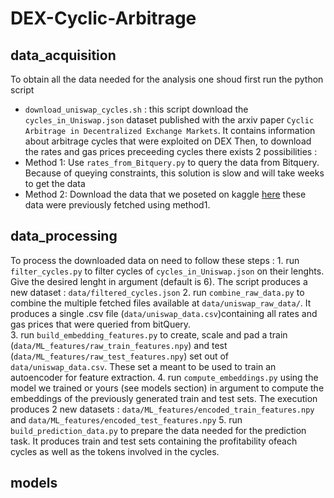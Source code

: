 # DEX-Cyclic-Arbitrage



## data_acquisition
To obtain all the data needed for the analysis one shoud first run the python script
* `download_uniswap_cycles.sh` : this script download the  `cycles_in_Uniswap.json` dataset published with the arxiv paper `Cyclic Arbitrage in Decentralized Exchange Markets`. It contains information about arbitrage cycles that were exploited on DEX 
Then, to download the rates and gas prices preceeding cycles there exists 2 possibilities :
* Method 1: Use `rates_from_Bitquery.py` to query the data from Bitquery. Because of queying constraints, this solution is slow and will take weeks to get the data
* Method 2: Download the data that we poseted on kaggle [here](https://www.kaggle.com/ogst68/uniswap-rates-preceeding-cyclic-arbitrages-raw/download) these data were previously fetched using method1. 

## data_processing
To process the downloaded data on need to follow these steps :
    1. run `filter_cycles.py` to filter cycles of  `cycles_in_Uniswap.json` on their lenghts. Give the desired lenght in argument (default is 6). The script produces a new dataset : `data/filtered_cycles.json`
    2. run `combine_raw_data.py` to combine the multiple fetched files available at `data/uniswap_raw_data/`. It produces a single .csv file (`data/uniswap_data.csv`)containing all rates and gas prices that were queried from bitQuery.   
    3. run `build_embedding_features.py` to create, scale and pad a train (`data/ML_features/raw_train_features.npy`) and test (`data/ML_features/raw_test_features.npy`) set out of `data/uniswap_data.csv`. These set a meant to be used to train an autoencoder for feature extraction.
    4. run `compute_embeddings.py` using the model we trained or yours (see models section) in argument to compute the embeddings of the previously generated train and test sets. The execution produces 2 new datasets : `data/ML_features/encoded_train_features.npy` and `data/ML_features/encoded_test_features.npy`
    5. run `build_prediction_data.py` to prepare the data needed for the prediction task. It produces train and test sets containing the profitability ofeach cycles as well as the tokens involved in the cycles.     
## models
